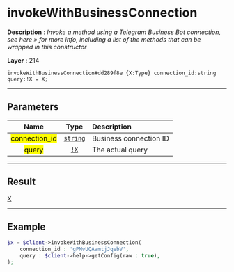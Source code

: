 # invokeWithBusinessConnection

**Description** : *Invoke a method using a Telegram Business Bot connection, see here &raquo; for more info, including a list of the methods that can be wrapped in this constructor*

**Layer** : 214

```tl
invokeWithBusinessConnection#dd289f8e {X:Type} connection_id:string query:!X = X;
```

---

## Parameters

| Name | Type | Description |
| :---: | :---: | :--- |
| <mark>connection_id</mark> | [`string`](type/string) | Business connection ID |
| <mark>query</mark> | [`!X`](type/X) | The actual query |

---

## Result

[X](type/X)

---

## Example

```php
$x = $client->invokeWithBusinessConnection(
	connection_id : 'gPMvUQAamtjJqebV',
	query : $client->help->getConfig(raw : true),
);
```